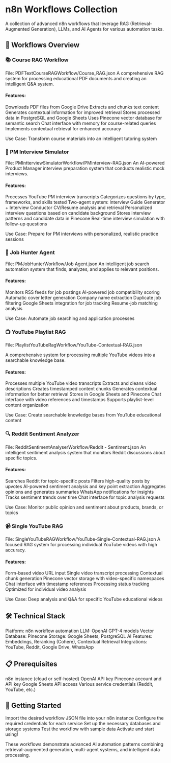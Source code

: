# n8n Workflows Collection

A collection of advanced n8n workflows that leverage RAG (Retrieval-Augmented Generation), LLMs, and AI Agents for various automation tasks.

## 🚀 Workflows Overview

### 📚 Course RAG Workflow

File: PDFTextCourseRAGWorkflow/Course_RAG.json
A comprehensive RAG system for processing educational PDF documents and creating an intelligent Q&A system.

#### Features:

Downloads PDF files from Google Drive
Extracts and chunks text content
Generates contextual information for improved retrieval
Stores processed data in PostgreSQL and Google Sheets
Uses Pinecone vector database for semantic search
Chat interface with memory for course-related queries
Implements contextual retrieval for enhanced accuracy

Use Case: Transform course materials into an intelligent tutoring system

### 🎯 PM Interview Simulator
File: PMIntterviewSimulatorWorkflow/PMInterview-RAG.json
An AI-powered Product Manager interview preparation system that conducts realistic mock interviews.

#### Features:

Processes YouTube PM interview transcripts
Categorizes questions by type, frameworks, and skills tested
Two-agent system: Interview Guide Generator + Interview Conductor
CV/Resume analysis and retrieval
Personalized interview questions based on candidate background
Stores interview patterns and candidate data in Pinecone
Real-time interview simulation with follow-up questions

Use Case: Prepare for PM interviews with personalized, realistic practice sessions

### 💼 Job Hunter Agent

File: PMJobHunterWorkflow/Job Agent.json
An intelligent job search automation system that finds, analyzes, and applies to relevant positions.

#### Features:

Monitors RSS feeds for job postings
AI-powered job compatibility scoring
Automatic cover letter generation
Company name extraction
Duplicate job filtering
Google Sheets integration for job tracking
Resume-job matching analysis

Use Case: Automate job searching and application processes

### 📺 YouTube Playlist RAG
File: PlaylistYouTubeRagWorkflow/YouTube-Contextual-RAG.json

A comprehensive system for processing multiple YouTube videos into a searchable knowledge base.

#### Features:

Processes multiple YouTube video transcripts
Extracts and cleans video descriptions
Creates timestamped content chunks
Generates contextual information for better retrieval
Stores in Google Sheets and Pinecone
Chat interface with video references and timestamps
Supports playlist-level content organization

Use Case: Create searchable knowledge bases from YouTube educational content

### 🔍 Reddit Sentiment Analyzer
File: RedditSentimentAnalyserWorkflow/Reddit - Sentiment.json
An intelligent sentiment analysis system that monitors Reddit discussions about specific topics.

#### Features:

Searches Reddit for topic-specific posts
Filters high-quality posts by upvotes
AI-powered sentiment analysis and key point extraction
Aggregates opinions and generates summaries
WhatsApp notifications for insights
Tracks sentiment trends over time
Chat interface for topic analysis requests

Use Case: Monitor public opinion and sentiment about products, brands, or topics

### 📹 Single YouTube RAG
File: SingleYouTubeRAGWorkflow/YouTube-Single-Contextual-RAG.json
A focused RAG system for processing individual YouTube videos with high accuracy.

#### Features:

Form-based video URL input
Single video transcript processing
Contextual chunk generation
Pinecone vector storage with video-specific namespaces
Chat interface with timestamp references
Processing status tracking
Optimized for individual video analysis

Use Case: Deep analysis and Q&A for specific YouTube educational videos

## 🛠️ Technical Stack

Platform: n8n workflow automation
LLM: OpenAI GPT-4 models
Vector Database: Pinecone
Storage: Google Sheets, PostgreSQL
AI Features: Embeddings, Reranking (Cohere), Contextual Retrieval
Integrations: YouTube, Reddit, Google Drive, WhatsApp

## 📋 Prerequisites

n8n instance (cloud or self-hosted)
OpenAI API key
Pinecone account and API key
Google Sheets API access
Various service credentials (Reddit, YouTube, etc.)

## 🚀 Getting Started

Import the desired workflow JSON file into your n8n instance
Configure the required credentials for each service
Set up the necessary databases and storage systems
Test the workflow with sample data
Activate and start using!


These workflows demonstrate advanced AI automation patterns combining retrieval-augmented generation, multi-agent systems, and intelligent data processing.
